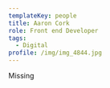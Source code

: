 ```yaml
---
templateKey: people
title: Aaron Cork
role: Front end Developer
tags:
  - Digital
profile: /img/img_4844.jpg
---
```


Missing
